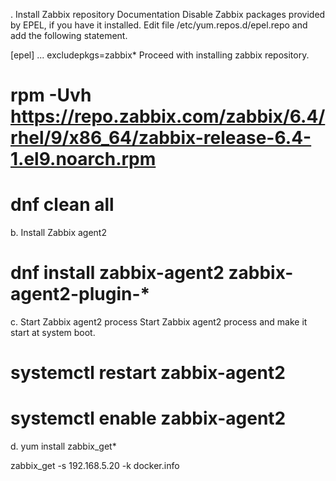 . Install Zabbix repository
Documentation
Disable Zabbix packages provided by EPEL, if you have it installed. Edit file /etc/yum.repos.d/epel.repo and add the following statement.

[epel]
...
excludepkgs=zabbix*
Proceed with installing zabbix repository.

# rpm -Uvh https://repo.zabbix.com/zabbix/6.4/rhel/9/x86_64/zabbix-release-6.4-1.el9.noarch.rpm
# dnf clean all
b. Install Zabbix agent2
# dnf install zabbix-agent2 zabbix-agent2-plugin-*
c. Start Zabbix agent2 process
Start Zabbix agent2 process and make it start at system boot.

# systemctl restart zabbix-agent2
# systemctl enable zabbix-agent2

d.
yum install zabbix_get*

zabbix_get -s 192.168.5.20 -k docker.info
